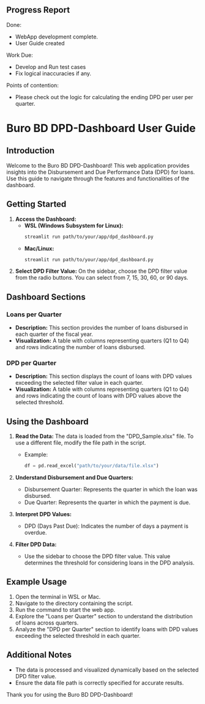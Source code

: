 ## Progress Report
Done:
- WebApp development complete.
- User Guide created

Work Due:
- Develop and Run test cases
- Fix logical inaccuracies if any.

Points of contention:
- Please check out the logic for calculating the ending DPD per user per quarter.

# Buro BD DPD-Dashboard User Guide

## Introduction
Welcome to the Buro BD DPD-Dashboard! This web application provides insights into the Disbursement and Due Performance Data (DPD) for loans. Use this guide to navigate through the features and functionalities of the dashboard.

## Getting Started
1. **Access the Dashboard:**
    - **WSL (Windows Subsystem for Linux):**
        ```bash
        streamlit run path/to/your/app/dpd_dashboard.py
        ```
    - **Mac/Linux:**
        ```bash
        streamlit run path/to/your/app/dpd_dashboard.py
        ```
2. **Select DPD Filter Value:** On the sidebar, choose the DPD filter value from the radio buttons. You can select from 7, 15, 30, 60, or 90 days.

## Dashboard Sections

### Loans per Quarter
- **Description:** This section provides the number of loans disbursed in each quarter of the fiscal year.
- **Visualization:** A table with columns representing quarters (Q1 to Q4) and rows indicating the number of loans disbursed.

### DPD per Quarter
- **Description:** This section displays the count of loans with DPD values exceeding the selected filter value in each quarter.
- **Visualization:** A table with columns representing quarters (Q1 to Q4) and rows indicating the count of loans with DPD values above the selected threshold.

## Using the Dashboard
1. **Read the Data:** The data is loaded from the "DPD_Sample.xlsx" file. To use a different file, modify the file path in the script.
    - Example:
        ```python
        df = pd.read_excel("path/to/your/data/file.xlsx")
        ```

2. **Understand Disbursement and Due Quarters:**
   - Disbursement Quarter: Represents the quarter in which the loan was disbursed.
   - Due Quarter: Represents the quarter in which the payment is due.

3. **Interpret DPD Values:**
   - DPD (Days Past Due): Indicates the number of days a payment is overdue.

4. **Filter DPD Data:**
   - Use the sidebar to choose the DPD filter value. This value determines the threshold for considering loans in the DPD analysis.

## Example Usage
1. Open the terminal in WSL or Mac.
2. Navigate to the directory containing the script.
3. Run the command to start the web app.
4. Explore the "Loans per Quarter" section to understand the distribution of loans across quarters.
5. Analyze the "DPD per Quarter" section to identify loans with DPD values exceeding the selected threshold in each quarter.

## Additional Notes
- The data is processed and visualized dynamically based on the selected DPD filter value.
- Ensure the data file path is correctly specified for accurate results.

Thank you for using the Buro BD DPD-Dashboard!

